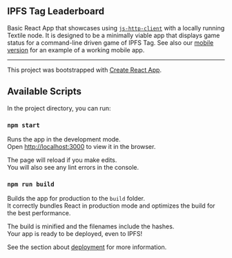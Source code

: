## IPFS Tag Leaderboard

Basic React App that showcases using [`js-http-client`](https://github.com/textileio/js-http-client) with a locally running Textile node.
It is designed to be a minimally viable app that displays game status for a command-line driven game of IPFS Tag. See also our [mobile version](https://t.txtl.us/) for an example of a working mobile app.

---

This project was bootstrapped with [Create React App](https://github.com/facebook/create-react-app).

## Available Scripts

In the project directory, you can run:

### `npm start`

Runs the app in the development mode.<br>
Open [http://localhost:3000](http://localhost:3000) to view it in the browser.

The page will reload if you make edits.<br>
You will also see any lint errors in the console.

### `npm run build`

Builds the app for production to the `build` folder.<br>
It correctly bundles React in production mode and optimizes the build for the best performance.

The build is minified and the filenames include the hashes.<br>
Your app is ready to be deployed, even to IPFS!

See the section about [deployment](https://facebook.github.io/create-react-app/docs/deployment) for more information.
